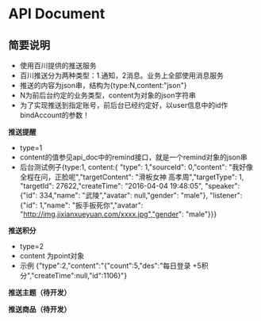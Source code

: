 API Document
=======

## 简要说明 ##
 - 使用百川提供的推送服务
 - 百川推送分为两种类型：1.通知，2消息。业务上全部使用消息服务
 - 推送的内容为json串，结构为{type:N,content:"json"}  
 - N为前后台约定的业务类型，content为对象的json字符串
 - 为了实现推送到指定账号，前后台已经约定好，以user信息中的id作bindAccount的参数！
 
 
 **推送提醒**
 
 - type=1
 - content的值参见api_doc中的remind接口，就是一个remind对象的json串
 - 后台测试例子{type:1, content:{ "type": 1,"sourceId": 0,"content": "我好像全程在问，正脸呢","targetContent": "滑板女神 高孝周","targetType": 1, "targetId": 27622,"createTime": "2016-04-04 19:48:05", "speaker": {"id": 334,"name": "武陵","avatar": null,"gender": "male"}, "listener": {"id": 1,"name": "扳手扳死你","avatar": "http://img.jixianxueyuan.com/xxxx.jpg","gender": "male"}}}
 
 **推送积分**
  
 - type=2
 - content 为point对象
 - 示例 {"type":2,"content":"{\"count\":5,\"des\":\"每日登录 +5积分\",\"createTime\":null,\"id\":1106}"}
   
  **推送主题（待开发）**
 
  **推送商品（待开发）**
  
